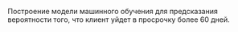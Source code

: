 Построение модели машинного обучения для предсказания вероятности того, что клиент уйдет в просрочку более 60 дней.
